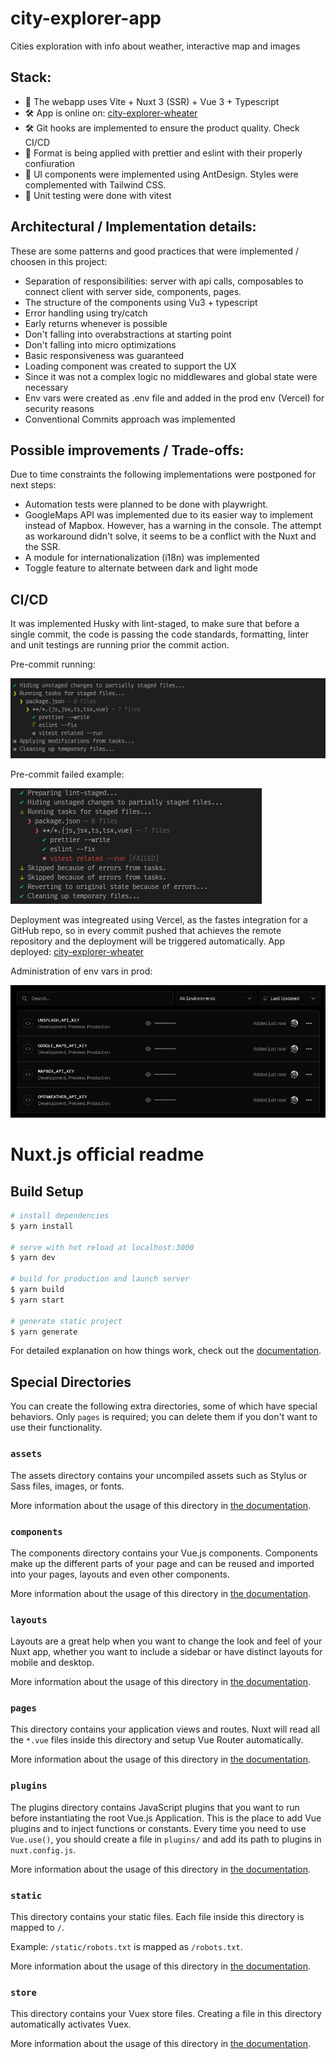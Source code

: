 # city-explorer-app

Cities exploration with info about weather, interactive map and images

## Stack:

- 🚀 The webapp uses Vite + Nuxt 3 (SSR) + Vue 3 + Typescript
- 🛠️ App is online on: [city-explorer-wheater](https://city-explorer-wheat.vercel.app/)
- 🛠️ Git hooks are implemented to ensure the product quality. Check CI/CD
- 🔦 Format is being applied with prettier and eslint with their properly confiuration
- 🎨 UI components were implemented using AntDesign. Styles were complemented with Tailwind CSS.
- 🧪 Unit testing were done with vitest

## Architectural / Implementation details:

These are some patterns and good practices that were implemented / choosen in this project:

- Separation of responsibilities: server with api calls, composables to connect client with server side, components, pages.
- The structure of the components using Vu3 + typescript
- Error handling using try/catch
- Early returns whenever is possible
- Don't falling into overabstractions at starting point
- Don't falling into micro optimizations
- Basic responsiveness was guaranteed
- Loading component was created to support the UX
- Since it was not a complex logic no middlewares and global state were necessary
- Env vars were created as .env file and added in the prod env (Vercel) for security reasons
- Conventional Commits approach was implemented

## Possible improvements / Trade-offs:

Due to time constraints the following implementations were postponed for next steps:

- Automation tests were planned to be done with playwright.
- GoogleMaps API was implemented due to its easier way to implement instead of Mapbox. However, has a warning in the console. The attempt as workaround didn't solve, it seems to be a conflict with the Nuxt and the SSR.
- A module for internationalization (i18n) was implemented
- Toggle feature to alternate between dark and light mode

## CI/CD

It was implemented Husky with lint-staged, to make sure that before a single commit, the code is passing the code standards, formatting, linter and unit testings are running prior the commit action.

Pre-commit running:

![Pre-commit running](./docs/images/pre-commit-running.png)

Pre-commit failed example:

![Pre-commit failed example](./docs/images/pre-commit-failed.png)

Deployment was integreated using Vercel, as the fastes integration for a GitHub repo, so in every commit pushed that achieves the remote repository and the deployment will be triggered automatically. App deployed: [city-explorer-wheater](https://city-explorer-wheat.vercel.app/)

Administration of env vars in prod:

![Administration of env vars in prod](./docs/images/env-vars-in-prod.png)

# Nuxt.js official readme

## Build Setup

```bash
# install dependencies
$ yarn install

# serve with hot reload at localhost:3000
$ yarn dev

# build for production and launch server
$ yarn build
$ yarn start

# generate static project
$ yarn generate
```

For detailed explanation on how things work, check out the [documentation](https://nuxtjs.org).

## Special Directories

You can create the following extra directories, some of which have special behaviors. Only `pages` is required; you can delete them if you don't want to use their functionality.

### `assets`

The assets directory contains your uncompiled assets such as Stylus or Sass files, images, or fonts.

More information about the usage of this directory in [the documentation](https://nuxtjs.org/docs/2.x/directory-structure/assets).

### `components`

The components directory contains your Vue.js components. Components make up the different parts of your page and can be reused and imported into your pages, layouts and even other components.

More information about the usage of this directory in [the documentation](https://nuxtjs.org/docs/2.x/directory-structure/components).

### `layouts`

Layouts are a great help when you want to change the look and feel of your Nuxt app, whether you want to include a sidebar or have distinct layouts for mobile and desktop.

More information about the usage of this directory in [the documentation](https://nuxtjs.org/docs/2.x/directory-structure/layouts).

### `pages`

This directory contains your application views and routes. Nuxt will read all the `*.vue` files inside this directory and setup Vue Router automatically.

More information about the usage of this directory in [the documentation](https://nuxtjs.org/docs/2.x/get-started/routing).

### `plugins`

The plugins directory contains JavaScript plugins that you want to run before instantiating the root Vue.js Application. This is the place to add Vue plugins and to inject functions or constants. Every time you need to use `Vue.use()`, you should create a file in `plugins/` and add its path to plugins in `nuxt.config.js`.

More information about the usage of this directory in [the documentation](https://nuxtjs.org/docs/2.x/directory-structure/plugins).

### `static`

This directory contains your static files. Each file inside this directory is mapped to `/`.

Example: `/static/robots.txt` is mapped as `/robots.txt`.

More information about the usage of this directory in [the documentation](https://nuxtjs.org/docs/2.x/directory-structure/static).

### `store`

This directory contains your Vuex store files. Creating a file in this directory automatically activates Vuex.

More information about the usage of this directory in [the documentation](https://nuxtjs.org/docs/2.x/directory-structure/store).
